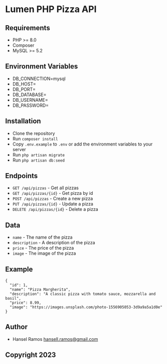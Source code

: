 # Lumen PHP Pizza API

## Requirements
- PHP >= 8.0
- Composer
- MySQL >= 5.2

## Environment Variables
- DB_CONNECTION=mysql
- DB_HOST=
- DB_PORT=
- DB_DATABASE=
- DB_USERNAME=
- DB_PASSWORD=

## Installation

- Clone the repository
- Run `composer install`
- Copy `.env.example` to `.env` or add the environment variables to your server
- Run `php artisan migrate`
- Run `php artisan db:seed`

## Endpoints

- `GET /api/pizzas` - Get all pizzas
- `GET /api/pizzas/{id}` - Get pizza by id
- `POST /api/pizzas` - Create a new pizza
- `PUT /api/pizzas/{id}` - Update a pizza
- `DELETE /api/pizzas/{id}` - Delete a pizza

## Data

- `name` - The name of the pizza
- `description` - A description of the pizza
- `price` - The price of the pizza
- `image` - The image of the pizza

## Example

```
{
  "id": 1,
  "name": "Pizza Margherita",
  "description": "A classic pizza with tomato sauce, mozzarella and basil",
  "price": 8.99,
  "image": "https://images.unsplash.com/photo-1556905053-3d9a9a5a1d0e"
}
```

## Author

- Hansel Ramos <hansell.ramos@gmail.com>

## Copyright 2023

